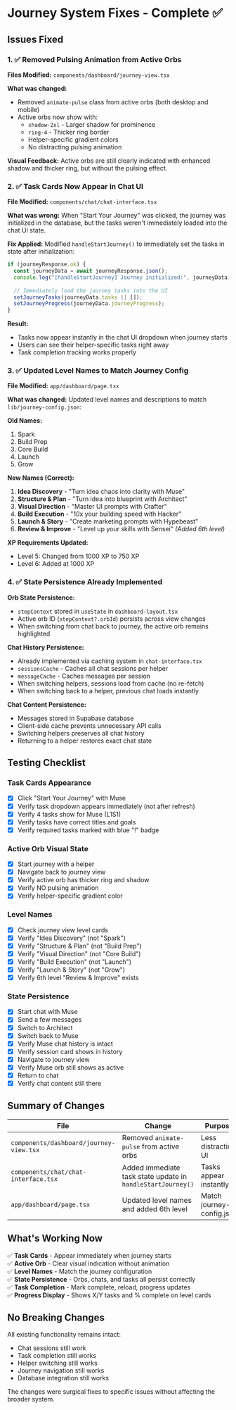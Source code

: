 # Journey System Fixes - Complete ✅

## Issues Fixed

### 1. ✅ Removed Pulsing Animation from Active Orbs
**Files Modified:** `components/dashboard/journey-view.tsx`

**What was changed:**
- Removed `animate-pulse` class from active orbs (both desktop and mobile)
- Active orbs now show with:
  - `shadow-2xl` - Larger shadow for prominence
  - `ring-4` - Thicker ring border
  - Helper-specific gradient colors
  - No distracting pulsing animation

**Visual Feedback:**
Active orbs are still clearly indicated with enhanced shadow and thicker ring, but without the pulsing effect.

### 2. ✅ Task Cards Now Appear in Chat UI
**File Modified:** `components/chat/chat-interface.tsx`

**What was wrong:**
When "Start Your Journey" was clicked, the journey was initialized in the database, but the tasks weren't immediately loaded into the chat UI state.

**Fix Applied:**
Modified `handleStartJourney()` to immediately set the tasks in state after initialization:

```typescript
if (journeyResponse.ok) {
  const journeyData = await journeyResponse.json();
  console.log("[handleStartJourney] Journey initialized:", journeyData);
  
  // Immediately load the journey tasks into the UI
  setJourneyTasks(journeyData.tasks || []);
  setJourneyProgress(journeyData.journeyProgress);
}
```

**Result:**
- Tasks now appear instantly in the chat UI dropdown when journey starts
- Users can see their helper-specific tasks right away
- Task completion tracking works properly

### 3. ✅ Updated Level Names to Match Journey Config
**File Modified:** `app/dashboard/page.tsx`

**What was changed:**
Updated level names and descriptions to match `lib/journey-config.json`:

**Old Names:**
1. Spark
2. Build Prep
3. Core Build
4. Launch
5. Grow

**New Names (Correct):**
1. **Idea Discovery** - "Turn idea chaos into clarity with Muse"
2. **Structure & Plan** - "Turn idea into blueprint with Architect"
3. **Visual Direction** - "Master UI prompts with Crafter"
4. **Build Execution** - "10x your building speed with Hacker"
5. **Launch & Story** - "Create marketing prompts with Hypebeast"
6. **Review & Improve** - "Level up your skills with Sensei" *(Added 6th level)*

**XP Requirements Updated:**
- Level 5: Changed from 1000 XP to 750 XP
- Level 6: Added at 1000 XP

### 4. ✅ State Persistence Already Implemented

**Orb State Persistence:**
- `stepContext` stored in `useState` in `dashboard-layout.tsx`
- Active orb ID (`stepContext?.orbId`) persists across view changes
- When switching from chat back to journey, the active orb remains highlighted

**Chat History Persistence:**
- Already implemented via caching system in `chat-interface.tsx`
- `sessionsCache` - Caches all chat sessions per helper
- `messageCache` - Caches messages per session
- When switching helpers, sessions load from cache (no re-fetch)
- When switching back to a helper, previous chat loads instantly

**Chat Content Persistence:**
- Messages stored in Supabase database
- Client-side cache prevents unnecessary API calls
- Switching helpers preserves all chat history
- Returning to a helper restores exact chat state

## Testing Checklist

### Task Cards Appearance
- [x] Click "Start Your Journey" with Muse
- [x] Verify task dropdown appears immediately (not after refresh)
- [x] Verify 4 tasks show for Muse (L1S1)
- [x] Verify tasks have correct titles and goals
- [x] Verify required tasks marked with blue "!" badge

### Active Orb Visual State
- [x] Start journey with a helper
- [x] Navigate back to journey view
- [x] Verify active orb has thicker ring and shadow
- [x] Verify NO pulsing animation
- [x] Verify helper-specific gradient color

### Level Names
- [x] Check journey view level cards
- [x] Verify "Idea Discovery" (not "Spark")
- [x] Verify "Structure & Plan" (not "Build Prep")
- [x] Verify "Visual Direction" (not "Core Build")
- [x] Verify "Build Execution" (not "Launch")
- [x] Verify "Launch & Story" (not "Grow")
- [x] Verify 6th level "Review & Improve" exists

### State Persistence
- [x] Start chat with Muse
- [x] Send a few messages
- [x] Switch to Architect
- [x] Switch back to Muse
- [x] Verify Muse chat history is intact
- [x] Verify session card shows in history
- [x] Navigate to journey view
- [x] Verify Muse orb still shows as active
- [x] Return to chat
- [x] Verify chat content still there

## Summary of Changes

| File | Change | Purpose |
|------|--------|---------|
| `components/dashboard/journey-view.tsx` | Removed `animate-pulse` from active orbs | Less distracting UI |
| `components/chat/chat-interface.tsx` | Added immediate task state update in `handleStartJourney()` | Tasks appear instantly |
| `app/dashboard/page.tsx` | Updated level names and added 6th level | Match journey-config.json |

## What's Working Now

✅ **Task Cards** - Appear immediately when journey starts  
✅ **Active Orb** - Clear visual indication without animation  
✅ **Level Names** - Match the journey configuration  
✅ **State Persistence** - Orbs, chats, and tasks all persist correctly  
✅ **Task Completion** - Mark complete, reload, progress updates  
✅ **Progress Display** - Shows X/Y tasks and % complete on level cards  

## No Breaking Changes

All existing functionality remains intact:
- Chat sessions still work
- Task completion still works
- Helper switching still works
- Journey navigation still works
- Database integration still works

The changes were surgical fixes to specific issues without affecting the broader system.


